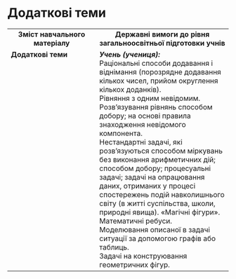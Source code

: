 # Додаткові теми
<table>
  <tr>
    <td width="40%" align="center"><b>Зміст навчального матеріалу<b></td>
    <td width="60%" align="center"><b>Державні вимоги до рівня загальноосвітньої підготовки учнів</b></td>
  </tr>
  <tr>
    <td width="40%" style="vertical-align:top !important;"><b>Додаткові теми</b><br></td>
    <td width="60%" style="vertical-align:top !important;"><i><b>Учень (учениця):</b></i><br>
Раціональні способи додавання і віднімання (порозрядне додавання кількох чисел, прийом округлення кількох доданків).<br>
Рівняння з одним невідомим.<br>
Розв’язування рівнянь способом добору; на основі правила знаходження невідомого компонента.<br> 
Нестандартні задачі, які розв’язуються способом міркувань без виконання арифметичних дій; способом добору; процесуальні задачі; задачі на опрацювання даних, отриманих у процесі спостережень подій навколишнього світу (в житті суспільства, школи, природні явища). «Магічні фігури». Математичні ребуси.<br>  
Моделювання описаної в задачі ситуації за допомогою графів або таблиць.<br> 
Задачі на конструювання геометричних фігур.<br></td>
  </tr>
</table>
